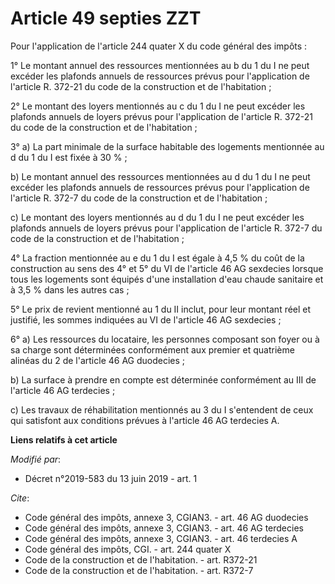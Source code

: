 # Article 49 septies ZZT

Pour l'application de l'article 244 quater X du code général des impôts : 

1° Le montant annuel des ressources mentionnées au b du 1 du I ne peut excéder les plafonds annuels de ressources prévus pour
l'application de l'article R. 372-21 du code de la construction et de l'habitation ; 

2° Le montant des loyers mentionnés au c du 1 du I ne peut excéder les plafonds annuels de loyers prévus pour l'application
de l'article R. 372-21 du code de la construction et de l'habitation ; 

3° a) La part minimale de la surface habitable des logements mentionnée au d du 1 du I est fixée à 30 % ; 

b) Le montant annuel des ressources mentionnées au d du 1 du I ne peut excéder les plafonds annuels de ressources prévus pour
l'application de l'article R. 372-7 du code de la construction et de l'habitation ; 

c) Le montant des loyers mentionnés au d du 1 du I ne peut excéder les plafonds annuels de loyers prévus pour l'application
de l'article R. 372-7 du code de la construction et de l'habitation ; 

4° La fraction mentionnée au e du 1 du I est égale à 4,5 % du coût de la construction au sens des 4° et 5° du VI de l'article
46 AG sexdecies lorsque tous les logements sont équipés d'une installation d'eau chaude sanitaire et à 3,5 % dans les autres
cas ; 

5° Le prix de revient mentionné au 1 du II inclut, pour leur montant réel et justifié, les sommes indiquées au VI de
l'article 46 AG sexdecies ; 

6° a) Les ressources du locataire, les personnes composant son foyer ou à sa charge sont déterminées conformément aux premier
et quatrième alinéas du 2 de l'article 46 AG duodecies ; 

b) La surface à prendre en compte est déterminée conformément au III de l'article 46 AG terdecies ; 

c) Les travaux de réhabilitation mentionnés au 3 du I s'entendent de ceux qui satisfont aux conditions prévues à l'article 46
AG terdecies A.

**Liens relatifs à cet article**

_Modifié par_:

  - Décret n°2019-583 du 13 juin 2019 - art. 1

_Cite_:

  - Code général des impôts, annexe 3, CGIAN3. - art. 46 AG duodecies
  - Code général des impôts, annexe 3, CGIAN3. - art. 46 AG terdecies
  - Code général des impôts, annexe 3, CGIAN3. - art. 46 terdecies A
  - Code général des impôts, CGI. - art. 244 quater X
  - Code de la construction et de l'habitation. - art. R372-21
  - Code de la construction et de l'habitation. - art. R372-7
